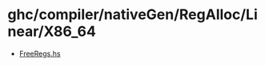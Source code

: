 # ghc/compiler/nativeGen/RegAlloc/Linear/X86_64

- [FreeRegs.hs](ghc/compiler/nativeGen/RegAlloc/Linear/X86_64/FreeRegs)
